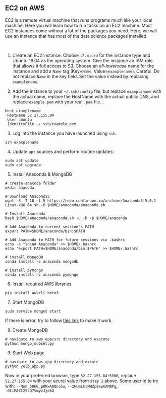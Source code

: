 ## EC2 on AWS

EC2 is a remote virtual machine that runs programs much like your local machine. Here you will learn how to
run tasks on an EC2 machine. Most EC2 instances come without a lot of the packages you need. Here, we will use
an instance that has most of the data science packages installed.

<br>

1. Create an EC2 instance. Choose `t2.micro` for the instance type and Ubuntu 16.04 as the operating system. Give the instance an IAM role that allows it full access to S3. Choose an *all-lowercase* name for the instance and add a `Name` tag (Key=`Name`, Value=`examplename`). Careful: Do not replace `Name` in the key field. Set the value instead by replacing `examplename`.
  
2. Add the instance to your `~/.ssh/config` file, but replace `examplename` with the actual name, replace the HostName with the actual public DNS, and replace `example.pem` with your real `.pem` file.
.

```
Host examplename
 HostName 52.27.155.84
 User ubuntu
 IdentityFile ~/.ssh/example.pem
```
3. Log into the instance you have launched using `ssh`. 

```
ssh examplename
```

4. Update `apt` sources and perform routine updates:

```
sudo apt update
sudo apt upgrade
```

5. Install Anaconda & MongoDB

```
# create anacoda folder
mkdir anacoda

# Download Anaconda3
wget -S -T 10 -t 5 https://repo.continuum.io/archive/Anaconda3-5.0.1-Linux-x86_64.sh -O $HOME/anaconda/anaconda.sh

# Install Anaconda
bash $HOME/anaconda/anaconda.sh -u -b -p $HOME/anaconda

# Add Anaconda to current session's PATH
export PATH=$HOME/anaconda/bin:$PATH

# Add Anaconda to PATH for future sessions via .bashrc
echo -e "\n\n# Anaconda" >> $HOME/.bashrc
echo "export PATH=$HOME/anaconda/bin:$PATH" >> $HOME/.bashrc

# install MongoDB
conda install -c anaconda mongodb 

# install pymongo
conda install -c anaconda pymongo
```

6. Install required AWS libraries

```
pip install awscli boto3
```

7. Start MongoDB

```
sudo service mongod start
```
If there is error, try to follow [this link](https://docs.mongodb.com/manual/tutorial/install-mongodb-on-ubuntu/#install-mongodb-community-edition) to make it work.

8. Create MongoDB

```
# navigate to aws_app/src directory and execute
python mongo_subset.py
```

9. Start Web page

```
# navigate to aws_app directory and excute
python yelp_app.py
```
Now in your preferred browser, type `52.27.155.84:5000`, replace `52.27.155.84` with your acural value from `step 2` above. Some user id to try with: `--Nnm_506G_p8MxAOQna5w`, `--2HUmLkcNHZp0xw6AMBPg`, `-0IiMAZI2SsQ7VmyzJjokQ`

